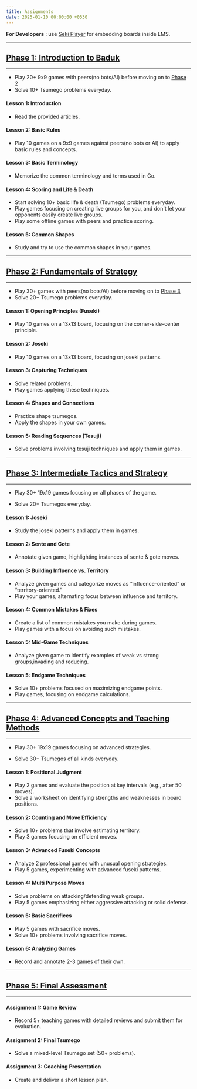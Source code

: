 ```yaml
---
title: Assignments
date: 2025-01-10 00:00:00 +0530
---
```


**For Developers** : use [Seki Player](/tests/seki-player/) for embedding boards inside LMS.

---

## [Phase 1: Introduction to Baduk](/free/posts/course/#phase-1-introduction-1-2-weeks)

---

- Play 20+ 9x9 games with peers(no bots/AI) before moving on to [Phase 2](#phase-2-fundamentals-of-strategy)
- Solve 10+ Tsumego problems everyday.

#### Lesson 1: Introduction

- Read the provided articles.

#### Lesson 2: Basic Rules

- Play 10 games on a 9x9 games against peers(no bots or AI) to apply basic rules and concepts.

#### Lesson 3: Basic Terminology

- Memorize the common terminology and terms used in Go.

#### Lesson 4: Scoring and Life & Death

- Start solving 10+ basic life & death (Tsumego) problems everyday.
- Play games focusing on creating live groups for you, and don't let your opponents easily create live groups.
- Play some offline games with peers and practice scoring.

#### Lesson 5: Common Shapes

- Study and try to use the common shapes in your games.

---

## [Phase 2: Fundamentals of Strategy](/free/posts/course/#phase-2-fundamentals-34-weeks)

---

- Play 30+ games with peers(no bots/AI) before moving on to [Phase 3](#phase-3-intermediate-tactics-and-strategy)
- Solve 20+ Tsumego problems everyday.

#### Lesson 1: Opening Principles (Fuseki)

- Play 10 games on a 13x13 board, focusing on the corner-side-center principle.

#### Lesson 2: Joseki

- Play 10 games on a 13x13 board, focusing on joseki patterns.

#### Lesson 3: Capturing Techniques

- Solve related problems.
- Play games applying these techniques.

#### Lesson 4: Shapes and Connections

- Practice shape tsumegos.
- Apply the shapes in your own games.

#### Lesson 5: Reading Sequences (Tesuji)

- Solve problems involving tesuji techniques and apply them in games.

---

## [Phase 3: Intermediate Tactics and Strategy](/free/posts/course/#phase-3-strategy-56-weeks)

---

- Play 30+ 19x19 games focusing on all phases of the game.

- Solve 20+ Tsumegos everyday.

#### Lesson 1: Joseki

- Study the joseki patterns and apply them in games.

#### Lesson 2: Sente and Gote

- Annotate given game, highlighting instances of sente & gote moves.

#### Lesson 3: Building Influence vs. Territory

- Analyze given games and categorize moves as “influence-oriented” or “territory-oriented.”
- Play your games, alternating focus between influence and territory.

#### Lesson 4: Common Mistakes & Fixes

- Create a list of common mistakes you make during games.
- Play games with a focus on avoiding such mistakes.

#### Lesson 5: Mid-Game Techniques

- Analyze given game to identify examples of weak vs strong groups,invading and reducing.

#### Lesson 5: Endgame Techniques

- Solve 10+ problems focused on maximizing endgame points.
- Play games, focusing on endgame calculations.

---

## [Phase 4: Advanced Concepts and Teaching Methods](/free/posts/course/#phase-4-advanced-concepts-78-weeks)

---

- Play 30+ 19x19 games focusing on advanced strategies.

- Solve 30+ Tsumegos of all kinds everyday.

#### Lesson 1: Positional Judgment

- Play 2 games and evaluate the position at key intervals (e.g., after 50 moves).
- Solve a worksheet on identifying strengths and weaknesses in board positions.

#### Lesson 2: Counting and Move Efficiency

- Solve 10+ problems that involve estimating territory.
- Play 3 games focusing on efficient moves.

#### Lesson 3: Advanced Fuseki Concepts

- Analyze 2 professional games with unusual opening strategies.
- Play 5 games, experimenting with advanced fuseki patterns.

#### Lesson 4: Multi Purpose Moves

- Solve problems on attacking/defending weak groups.
- Play 5 games emphasizing either aggressive attacking or solid defense.

#### Lesson 5: Basic Sacrifices

- Play 5 games with sacrifice moves.
- Solve 10+ problems involving sacrifice moves.

#### Lesson 6: Analyzing Games

- Record and annotate 2-3 games of their own.

---

## [Phase 5: Final Assessment](/free/posts/course/#phase-5-final-assessment-and-certification-68-hours)

---

#### Assignment 1: Game Review

- Record 5+ teaching games with detailed reviews and submit them for evaluation.

#### Assignment 2: Final Tsumego

- Solve a mixed-level Tsumego set (50+ problems).

#### Assignment 3: Coaching Presentation

- Create and deliver a short lesson plan.
